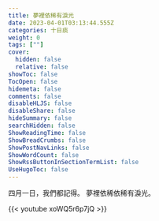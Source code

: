 ```yaml
---
title: 夢裡依稀有淚光
date: 2023-04-01T03:13:44.555Z
categories: 十日痰
weight: 0
tags: [""]
cover:
  hidden: false
  relative: false
showToc: false
TocOpen: false
hidemeta: false
comments: false
disableHLJS: false
disableShare: false
hideSummary: false
searchHidden: false
ShowReadingTime: false
ShowBreadCrumbs: false
ShowPostNavLinks: false
ShowWordCount: false
ShowRssButtonInSectionTermList: false
UseHugoToc: false
---
```


四月一日，我們都記得。
夢裡依稀依稀有淚光。

{{< youtube xoWQ5r6p7jQ >}}